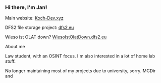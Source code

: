 ### Hi there, I'm Jan!

Main website: [Koch-Dev.xyz](https://koch-dev.xyz)

DFS2 file storage project: [dfs2.eu](https://dfs2.eu)

Wieso ist OLAT down? [WiesoIstOlatDown.dfs2.eu](https://wiesoistolatnichtda.dfs2.eu)

About me

Law student, with an OSINT focus. I'm also interested in a lot of home lab stuff. 


No longer maintaining most of my projects due to university, sorry. MCDir and 
